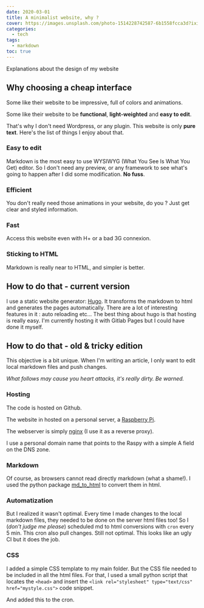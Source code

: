 ```yaml
---
date: 2020-03-01
title: A minimalist website, why ?
cover: https://images.unsplash.com/photo-1514228742587-6b1558fcca3d?ixid=MXwxMjA3fDB8MHxzZWFyY2h8MjF8fG1pbmltYWxpc3R8ZW58MHwwfDB8&ixlib=rb-1.2.1&auto=format&fit=crop&w=900&q=60
categories:
  - tech
tags:
  - markdown
toc: true
---
```


Explanations about the design of my website

## Why choosing a cheap interface

Some like their website to be impressive, full of colors and animations.

Some like their website to be **functional**, **light-weighted** and **easy to edit**.

That's why I don't need Wordpress, or any plugin. This website is only **pure text**. Here's the list of things I enjoy about that.

### Easy to edit

Markdown is the most easy to use WYSIWYG (What You See Is What You Get) editor. So I don't need any preview, or any framework to see what's going to happen after I did some modification. **No fuss**.

### Efficient

You don't really need those animations in your website, do you ? Just get clear and styled information.

### Fast

Access this website even with H+ or a bad 3G connexion.

### Sticking to HTML

Markdown is really near to HTML, and simpler is better.

## How to do that - current version

I use a static website generator: [Hugo](https://gohugo.io/). It transforms the markdown to html and generates the pages automatically. There are a lot of interesting features in it : auto reloading etc... The best thing about hugo is that hosting is really easy. I'm currently hosting it with Gitlab Pages but I could have done it myself.

## How to do that - old & tricky edition

This objective is a bit unique. When I'm writing an article, I only want to edit local markdown files and push changes.

_What follows may cause you heart attacks, it's really dirty. Be warned._

### Hosting

The code is hosted on Github.

The website in hosted on a personal server, a [Raspberry Pi](https://www.raspberrypi.org/).

The webserver is simply [nginx](https://kinsta.com/knowledgebase/what-is-nginx/) (I use it as a reverse proxy).

I use a personal domain name that points to the Raspy with a simple A field on the DNS zone.

### Markdown

Of course, as browsers cannot read directly markdown (what a shame!). I used the python package [md_to_html](https://pypi.org/project/md-to-html/) to convert them in html.

### Automatization

But I realized it wasn't optimal. Every time I made changes to the local markdown files, they needed to be done on the server html files too! So I (_don't judge me please_) scheduled md to html conversions with `cron` every 5 min. This cron also pull changes. Still not optimal. This looks like an ugly CI but it does the job.

### CSS

I added a simple CSS template to my main folder. But the CSS file needed to be included in all the html files. For that, I used a small python script that locates the `<head>` and insert the `<link rel="stylesheet" type="text/css" href="mystyle.css">` code snippet.

And added this to the cron.
